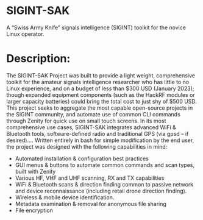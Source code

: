 # SIGINT-SAK
A “Swiss Army Knife”  signals intelligence (SIGINT) toolkit for the novice Linux operator.

# Description:
The SIGINT-SAK Project was built to provide a light weight, comprehensive toolkit for the amateur signals intelligence researcher who has little to no Linux experience, and on a budget of less than $300 USD (January 2023); though expanded equipment components (such as the HackRF modules or larger capacity batteries) could bring the total cost to just shy of $500 USD. 
This project seeks to aggregate the most capable open-source projects in the SIGINT community, and automate use of common CLI commands through Zenity for quick use on small touch screens. In its most comprehensive use cases, SIGINT-SAK integrates advanced WiFi & Bluetooth tools, software-defined radio and traditional GPS (via gpsd – if desired)....
Written entirely in bash for simple modification by the end user, the project was designed with the following capabilities in mind: 
- Automated installation & configuration best practices
- GUI menus & buttons to automate common commands and scan types, built with Zenity
- Various HF, VHF and UHF scanning, RX and TX capabilities
- WiFi & Bluetooth scans & direction finding common to passive network and device reconnaissance (including retail drone direction finding).
- Wireless & mobile device identification. 
- Metadata examination & removal for anonymous file sharing
- File encryption

